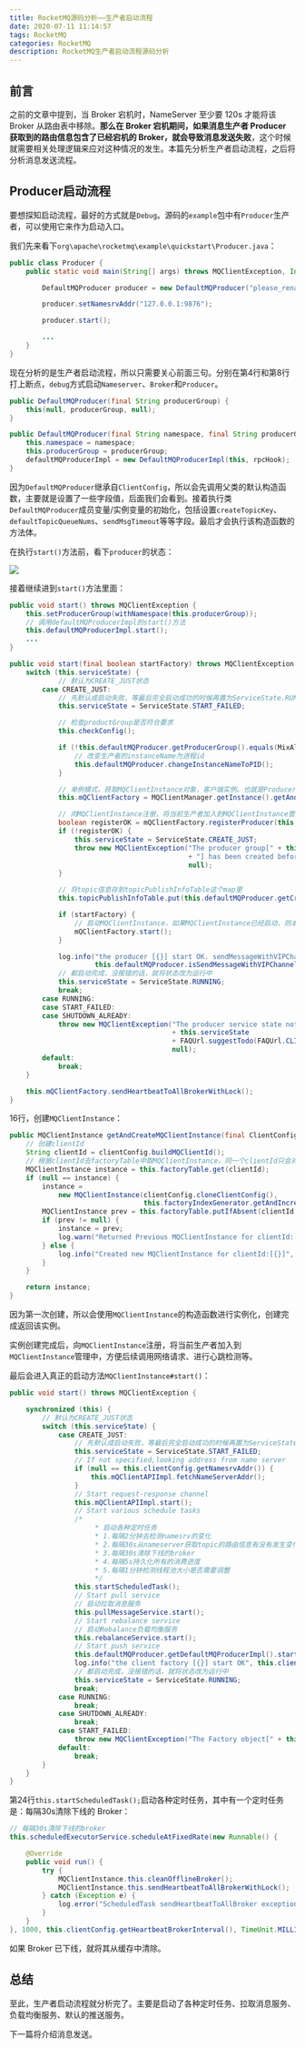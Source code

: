 ```yaml
---
title: RocketMQ源码分析——生产者启动流程
date: 2020-07-11 11:14:57
tags: RocketMQ
categories: RocketMQ
description: RocketMQ生产者启动流程源码分析
---
```


## 前言

之前的文章中提到，当 Broker 宕机时，NameServer 至少要 120s 才能将该 Broker 从路由表中移除。**那么在 Broker 宕机期间，如果消息生产者 Producer 获取到的路由信息包含了已经宕机的 Broker，就会导致消息发送失败**，这个时候就需要相关处理逻辑来应对这种情况的发生。本篇先分析生产者启动流程，之后将分析消息发送流程。

## Producer启动流程

要想探知启动流程，最好的方式就是`Debug`。源码的`example`包中有`Producer`生产者，可以使用它来作为启动入口。

我们先来看下`org\apache\rocketmq\example\quickstart\Producer.java`：

```java
public class Producer {
    public static void main(String[] args) throws MQClientException, InterruptedException {

        DefaultMQProducer producer = new DefaultMQProducer("please_rename_unique_group_name");

        producer.setNamesrvAddr("127.0.0.1:9876");

        producer.start();

        ...
    }
}
```

现在分析的是生产者启动流程，所以只需要关心前面三句。分别在第4行和第8行打上断点，`debug`方式启动`Nameserver`、`Broker`和`Producer`。

```java
public DefaultMQProducer(final String producerGroup) {
    this(null, producerGroup, null);
}

public DefaultMQProducer(final String namespace, final String producerGroup, RPCHook rpcHook) {
    this.namespace = namespace;
    this.producerGroup = producerGroup;
    defaultMQProducerImpl = new DefaultMQProducerImpl(this, rpcHook);
}
```

因为`DefaultMQProducer`继承自`ClientConfig`，所以会先调用父类的默认构造函数，主要就是设置了一些字段值，后面我们会看到。接着执行类`DefaultMQProducer`成员变量/实例变量的初始化，包括设置`createTopicKey`、`defaultTopicQueueNums`、`sendMsgTimeout`等等字段。最后才会执行该构造函数的方法体。

在执行`start()`方法前，看下`producer`的状态：

![](https://markdown-1259486229.cos.ap-shanghai.myqcloud.com/RocketMQ/%E5%AE%A2%E6%88%B7%E7%AB%AF%E5%90%AF%E5%8A%A8.png)

接着继续进到`start()`方法里面：

```java
public void start() throws MQClientException {
    this.setProducerGroup(withNamespace(this.producerGroup));
    // 调用defaultMQProducerImpl的start()方法
    this.defaultMQProducerImpl.start();
    ...
}
```

```java
public void start(final boolean startFactory) throws MQClientException {
    switch (this.serviceState) {
            // 默认为CREATE_JUST状态
        case CREATE_JUST:
            // 先默认成启动失败，等最后完全启动成功的时候再置为ServiceState.RUNNING
            this.serviceState = ServiceState.START_FAILED;

            // 检查productGroup是否符合要求
            this.checkConfig();

            if (!this.defaultMQProducer.getProducerGroup().equals(MixAll.CLIENT_INNER_PRODUCER_GROUP)) {
                // 改变生产者的instanceName为进程id
                this.defaultMQProducer.changeInstanceNameToPID();
            }

            // 单例模式，获取MQClientInstance对象，客户端实例。也就是Producer所部署的机器实例对象，负责操作的主要对象。
            this.mQClientFactory = MQClientManager.getInstance().getAndCreateMQClientInstance(this.defaultMQProducer, rpcHook);

            // 向MQClientInstance注册，将当前生产者加入到MQClientInstance管理中，方便后续调用网络请求、进行心跳检测等。
            boolean registerOK = mQClientFactory.registerProducer(this.defaultMQProducer.getProducerGroup(), this);
            if (!registerOK) {
                this.serviceState = ServiceState.CREATE_JUST;
                throw new MQClientException("The producer group[" + this.defaultMQProducer.getProducerGroup()
                                            + "] has been created before, specify another name please." + FAQUrl.suggestTodo(FAQUrl.GROUP_NAME_DUPLICATE_URL),
                                            null);
            }

            // 将topic信息存到topicPublishInfoTable这个map里
            this.topicPublishInfoTable.put(this.defaultMQProducer.getCreateTopicKey(), new TopicPublishInfo());

            if (startFactory) {
                // 启动MQClientInstance，如果MQClientInstance已经启动，则本次启动不会真正执行
                mQClientFactory.start();
            }

            log.info("the producer [{}] start OK. sendMessageWithVIPChannel={}", this.defaultMQProducer.getProducerGroup(),
                     this.defaultMQProducer.isSendMessageWithVIPChannel());
            // 都启动完成，没报错的话，就将状态改为运行中
            this.serviceState = ServiceState.RUNNING;
            break;
        case RUNNING:
        case START_FAILED:
        case SHUTDOWN_ALREADY:
            throw new MQClientException("The producer service state not OK, maybe started once, "
                                        + this.serviceState
                                        + FAQUrl.suggestTodo(FAQUrl.CLIENT_SERVICE_NOT_OK),
                                        null);
        default:
            break;
    }

    this.mQClientFactory.sendHeartbeatToAllBrokerWithLock();
}
```

16行，创建`MQClientInstance`：

```java
public MQClientInstance getAndCreateMQClientInstance(final ClientConfig clientConfig, RPCHook rpcHook) {
    // 创建clientId
    String clientId = clientConfig.buildMQClientId();
    // 根据clientId去factoryTable中取MQClientInstance，同一个clientId只会对应一个MQClientInstance
    MQClientInstance instance = this.factoryTable.get(clientId);
    if (null == instance) {
        instance =
            new MQClientInstance(clientConfig.cloneClientConfig(),
                                 this.factoryIndexGenerator.getAndIncrement(), clientId, rpcHook);
        MQClientInstance prev = this.factoryTable.putIfAbsent(clientId, instance);
        if (prev != null) {
            instance = prev;
            log.warn("Returned Previous MQClientInstance for clientId:[{}]", clientId);
        } else {
            log.info("Created new MQClientInstance for clientId:[{}]", clientId);
        }
    }

    return instance;
}
```

因为第一次创建，所以会使用`MQClientInstance`的构造函数进行实例化，创建完成返回该实例。

实例创建完成后，向`MQClientInstance`注册，将当前生产者加入到`MQClientInstance`管理中，方便后续调用网络请求、进行心跳检测等。

最后会进入真正的启动方法`MQClientInstance#start()`：

```java
public void start() throws MQClientException {

    synchronized (this) {
        // 默认为CREATE_JUST状态
        switch (this.serviceState) {
            case CREATE_JUST:
                // 先默认成启动失败，等最后完全启动成功的时候再置为ServiceState.RUNNING
                this.serviceState = ServiceState.START_FAILED;
                // If not specified,looking address from name server
                if (null == this.clientConfig.getNamesrvAddr()) {
                    this.mQClientAPIImpl.fetchNameServerAddr();
                }
                // Start request-response channel
                this.mQClientAPIImpl.start();
                // Start various schedule tasks
                /*
                     * 启动各种定时任务
                     * 1.每隔2分钟去检测namesrv的变化
                     * 2.每隔30s从nameserver获取topic的路由信息有没有发生变化，或者说有没有新的topic路由信息
                     * 3.每隔30s清除下线的broker
                     * 4.每隔5s持久化所有的消费进度
                     * 5.每隔1分钟检测线程池大小是否需要调整
                     */
                this.startScheduledTask();
                // Start pull service
                // 启动拉取消息服务
                this.pullMessageService.start();
                // Start rebalance service
                // 启动Rebalance负载均衡服务
                this.rebalanceService.start();
                // Start push service
                this.defaultMQProducer.getDefaultMQProducerImpl().start(false);
                log.info("the client factory [{}] start OK", this.clientId);
                // 都启动完成，没报错的话，就将状态改为运行中
                this.serviceState = ServiceState.RUNNING;
                break;
            case RUNNING:
                break;
            case SHUTDOWN_ALREADY:
                break;
            case START_FAILED:
                throw new MQClientException("The Factory object[" + this.getClientId() + "] has been created before, and failed.", null);
            default:
                break;
        }
    }
}
```

第24行`this.startScheduledTask();`启动各种定时任务，其中有一个定时任务是：每隔30s清除下线的 Broker：

```java
// 每隔30s清除下线的broker
this.scheduledExecutorService.scheduleAtFixedRate(new Runnable() {

    @Override
    public void run() {
        try {
            MQClientInstance.this.cleanOfflineBroker();
            MQClientInstance.this.sendHeartbeatToAllBrokerWithLock();
        } catch (Exception e) {
            log.error("ScheduledTask sendHeartbeatToAllBroker exception", e);
        }
    }
}, 1000, this.clientConfig.getHeartbeatBrokerInterval(), TimeUnit.MILLISECONDS);
```

如果 Broker 已下线，就将其从缓存中清除。

## 总结

至此，生产者启动流程就分析完了。主要是启动了各种定时任务、拉取消息服务、负载均衡服务、默认的推送服务。

下一篇将介绍消息发送。